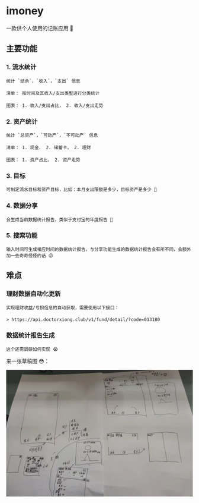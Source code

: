 # imoney

一款供个人使用的记账应用 🚀

## 主要功能

### 1. 流水统计

    统计 `结余`，`收入`，`支出` 信息

    清单： 按时间及其收入/支出类型进行分类统计

    图表： 1. 收入/支出占比， 2. 收入/支出走势

### 2. 资产统计

    统计 `总资产`，`可动产`，`不可动产` 信息

    清单： 1. 现金， 2. 储蓄卡， 2. 理财

    图表： 1. 资产占比， 2. 资产走势

### 3. 目标

    可制定流水目标和资产目标，比如：本月支出限额是多少，目标资产是多少 💪

### 4. 数据分享

    会生成当前数据统计报告，类似于支付宝的年度报告 📖

### 5. 搜索功能

    输入时间可生成相应时间的数据统计报告，与分享功能生成的数据统计报告会有所不同，会额外加一些奇奇怪怪的话 😝

## 难点

### 理财数据自动化更新

    实现理财收益/亏损信息的自动获取，需要使用以下接口：

    > https://api.doctorxiong.club/v1/fund/detail/?code=013180

### 数据统计报告生成

    这个还需调研如何实现 😭

来一张草稿图 😳：

![designdraft](/image/designdraft.jpeg)